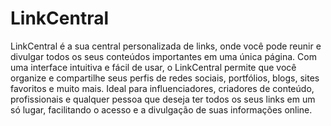 # LinkCentral
 LinkCentral é a sua central personalizada de links, onde você pode reunir e divulgar todos os seus conteúdos importantes em uma única página. Com uma interface intuitiva e fácil de usar, o LinkCentral permite que você organize e compartilhe seus perfis de redes sociais, portfólios, blogs, sites favoritos e muito mais. Ideal para influenciadores, criadores de conteúdo, profissionais e qualquer pessoa que deseja ter todos os seus links em um só lugar, facilitando o acesso e a divulgação de suas informações online.
